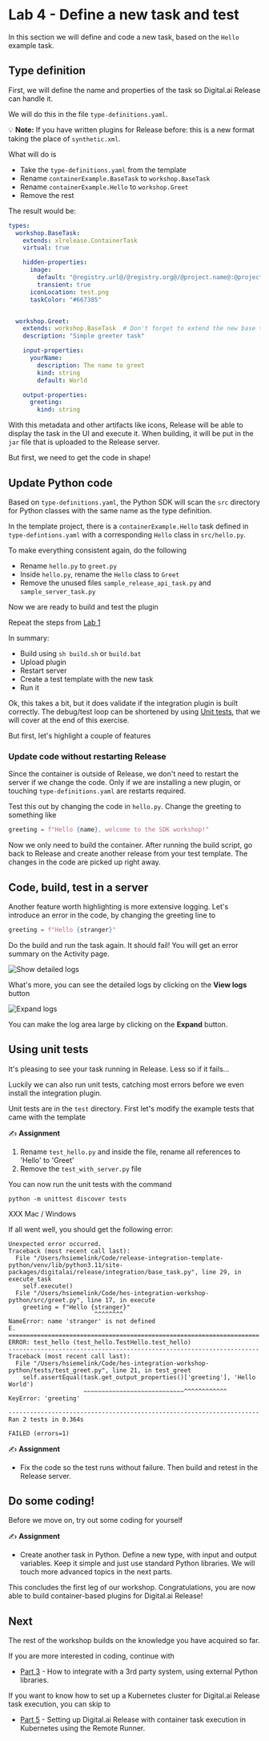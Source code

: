 # Lab 4 - Define a new task and test

In this section we will define and code a new task, based on the `Hello` example task.

## Type definition

First, we will define the name and properties of the task so Digital.ai Release can handle it.

We will do this in the file `type-definitions.yaml`.

💡 **Note:** If you have written plugins for Release before: this is a new format taking the place of `synthetic.xml`. 

What will do is
* Take the `type-definitions.yaml` from the template
* Rename `containerExample.BaseTask` to `workshop.BaseTask`
* Rename `containerExample.Hello` to `workshop.Greet`
* Remove the rest

The result would be:

```yaml
types:
  workshop.BaseTask:
    extends: xlrelease.ContainerTask
    virtual: true

    hidden-properties:
      image:
        default: "@registry.url@/@registry.org@/@project.name@:@project.version@"
        transient: true
      iconLocation: test.png
      taskColor: "#667385"


  workshop.Greet:
    extends: workshop.BaseTask  # Don't forget to extend the new base task
    description: "Simple greeter task"

    input-properties:
      yourName:
        description: The name to greet
        kind: string
        default: World

    output-properties:
      greeting:
        kind: string
```

With this metadata and other artifacts like icons, Release will be able to display the task in the UI and execute it. 
When building, it will be put in the `jar` file that is uploaded to the Release server.

But first, we need to get the code in shape!

## Update Python code

Based on `type-definitions.yaml`, the Python SDK will scan the `src` directory for Python classes with the same name as the type definition.

In the template project, there is a `containerExample.Hello` task defined in `type-defintions.yaml` with a corresponding `Hello` class in `src/hello.py`.

To make everything consistent again, do the following

* Rename `hello.py` to `greet.py`
* Inside `hello.py`, rename the `Hello` class to `Greet`
* Remove the unused files `sample_release_api_task.py` and `sample_server_task.py`

Now we are ready to build and test the plugin

Repeat the steps from [Lab 1](../part-1/lab-1-run-hello-world.md#build-integration-plugin-and-publish-the-container-image)

In summary:
* Build using `sh build.sh` or `build.bat`
* Upload plugin
* Restart server
* Create a test template with the new task
* Run it

Ok, this takes a bit, but it does validate if the integration plugin is built correctly. The debug/test loop can be shortened by using [Unit tests](#using-unit-tests), that we will cover at the end of this exercise.

But first, let's highlight a couple of features

### Update code without restarting Release

Since the container is outside of Release, we don't need to restart the server if we change the code. Only if we are installing a new plugin, or touching `type-definitions.yaml` are restarts required.

Test this out by changing the code in `hello.py`. Change the greeting to something like 

```python
greeting = f"Hello {name}, welcome to the SDK workshop!"
```

Now we only need to build the container. After running the build script, go back to Release and create another release from your test template. The changes in the code are picked up right away.

## Code, build, test in a server

Another feature worth highlighting is more extensive logging. Let's introduce an error in the code, by changing the greeting line to

```python
greeting = f"Hello {stranger}" 
```

Do the build and run the task again. It should fail!
You will get an error summary on the Activity page. 

![Show detailed logs](img/show-detailed-logs.png)

What's more, you can see the detailed logs by clicking on the **View logs** button

![Expand logs](img/expand-logs.png)

You can make the log area large by clicking on the **Expand** button.

## Using unit tests

It's pleasing to see your task running in Release. Less so if it fails... 

Luckily we can also run unit tests, catching most errors before we even install the integration plugin.

Unit tests are in the `test` directory. First let's modify the example tests that came with the template

✍️ **Assignment**

1. Rename `test_hello.py` and inside the file, rename all references to 'Hello' to 'Greet'
2. Remove the `test_with_server.py` file

You can now run the unit tests with the command

    python -m unittest discover tests

XXX Mac / Windows

If all went well, you should get the following error:

```
Unexpected error occurred.
Traceback (most recent call last):
  File "/Users/hsiemelink/Code/release-integration-template-python/venv/lib/python3.11/site-packages/digitalai/release/integration/base_task.py", line 29, in execute_task
    self.execute()
  File "/Users/hsiemelink/Code/hes-integration-workshop-python/src/greet.py", line 17, in execute
    greeting = f"Hello {stranger}"
                        ^^^^^^^^
NameError: name 'stranger' is not defined
E.
======================================================================
ERROR: test_hello (test_hello.TestHello.test_hello)
----------------------------------------------------------------------
Traceback (most recent call last):
  File "/Users/hsiemelink/Code/hes-integration-workshop-python/tests/test_greet.py", line 21, in test_greet
    self.assertEqual(task.get_output_properties()['greeting'], 'Hello World')
                     ~~~~~~~~~~~~~~~~~~~~~~~~~~~~^^^^^^^^^^^^
KeyError: 'greeting'

----------------------------------------------------------------------
Ran 2 tests in 0.364s

FAILED (errors=1)
```

✍️ **Assignment** 
* Fix the code so the test runs without failure. Then build and retest in the Release server. 

## Do some coding!

Before we move on, try out some coding for yourself

✍️ **Assignment**
* Create another task in Python. Define a new type, with input and output variables. Keep it simple and just use standard Python libraries. We will touch more advanced topics in the next parts.

This concludes the first leg of our workshop. Congratulations, you are now able to build container-based plugins for Digital.ai Release! 

## Next

The rest of the workshop builds on the knowledge you have acquired so far. 

If you are more interested in coding, continue with
* [Part 3](../part-3) - How to integrate with a 3rd party system, using external Python libraries.

If you want to know how to set up a Kubernetes cluster for Digital.ai Release task execution, you can skip to
* [Part 5](../part-5) - Setting up Digital.ai Release with container task execution in Kubernetes using the Remote Runner.


